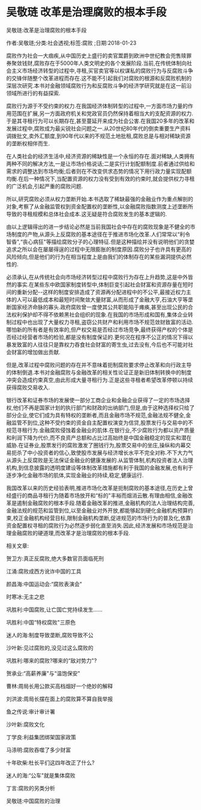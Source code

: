 # 吴敬琏  改革是治理腐败的根本手段    
    
吴敬琏:改革是治理腐败的根本手段    
作者:吴敬琏;分类:社会透视;标签:腐败 ;日期:2018-01-23    
腐败作为社会一大痼疾,从中国历史上盛行的卖官鬻爵到欧洲中世纪教会兜售赎罪券聚敛钱财,腐败存在于5000年人类文明史的各个发展阶段.当前,在传统体制向社会主义市场经济转型的过程中,寻租,买官卖官等以权谋私的腐败行为与反腐败斗争的交锋伴随整个改革进程而存在.这不能不引起我们对腐败的根源和反腐败机制的深层次研究.本书对金融领域腐败行为和反腐败斗争的经济学研究就是在这一前沿领域所进行的有益探索.    
腐败行为源于不受约束的权力.在我国经济体制转型的过程中,一方面市场力量的作用范围在扩展,另一方面政府机关和党政官员仍然保持着相当大的支配资源的权力.于是其寻租行为可以长期存在,甚至蔓延开来成为社会公害.在我国20多年的改革和发展过程中,腐败成为最尖锐社会问题之一.从20世纪80年代的倒卖重要生产资料调拨批文,卖外汇额度,到90年代以来的不规范土地批租,腐败总是与相对稀缺资源的垄断权相伴而生.    
在人类社会的经济生活中,经济资源的稀缺性是一个永恒的存在.面对稀缺,人类拥有两种不同的解决方法,一是让市场价格说话;二是实行计划配额制度.前者通过供给和需求的调整达到市场均衡;后者则在不改变供求态势的情况下用行政力量实现配额均衡.在后一种情况下,当配置资源的权力没有受到有效的约束时,就会提供权力寻租的广泛机会,引起严重的腐败问题.    
所以,研究腐败必须从权力垄断开始.本书选取了稀缺最强的金融业作为重点解剖的对象,考察了从金融监管权到资金配置权的垄断性,以金融腐败指数测度上述垄断所导致的寻租规模和总体社会成本.这无疑是符合腐败发生的基本逻辑的.    
由以上逻辑得出的进一步结论必然是当前我国社会中存在的腐败现象是不健全的市场制度的产物,从源头上反腐败的基本途径在于推进市场化改革.人们常常以“利令智昏",“丧心病狂"等描绘腐败分子的心理特征.但是这种描绘并没有说明他们的贪婪追求之所以会在屡屡得逞的过程中无限膨胀的制度原因.腐败分子也许具有更高的风险倾向,但是他们的行为在相当程度上是由我们的体制存在的某些漏洞提供必然性的.    
必须承认,在从传统社会向市场经济转型过程中腐败行为存在上升趋势,这是中外皆然的事实.在某些东中欧国家制度转型中,体制巨变引起社会财富和资源存量在短时间的重新分配--这样的制度安排造成了资源再分配进程中的不公平,最接近权力主体的人可以最低成本和最短时间聚敛大量财富,从而形成了金融大亨,石油大亨等垄断国家经济命脉的寡头.政府腐败曾一度使其公共职能陷于瘫痪,甚至出现公民的合法权利保护却不得不依赖黑社会组织的现象.在我国的市场形成和国有,集体企业转制过程中也出现了大量权力寻租,盗窃公共财产和利用市场不规范敛财致富的活动.哪怕新的所有者是有效率的,但产权交易是否经过市场竞争,最终获得产权的个体是否经过经营者市场的检验,都是没有制度保证的.更何况在程序不公正的情况下得以暴发致富的人往往只是靠权力吞食社会财富的寄生虫,过去没有,今后也不可能对社会财富的增加做出贡献.    
但是,改革过程中腐败问题的存在并不意味着扼制腐败要求停止改革和向行政主导的体制倒退.本书对金融腐败与金融改革的相关性论证正是新旧体制转换中的制度冲突会造成约束真空,由此形成大量寻租行为.正是这些寻租者希望改革停顿以持续获得腐败交易收入.    
银行改革和证券市场的发展使一部分工商企业和金融企业获得了一定的市场选择权,他们不再是国家计划的执行部门和财政的出纳部门,但是,由于这种选择权只给了部分企业,使它们成为具有特权的垄断者,而且金融市场不规范,金融法规不健全,金融监管不到位,这种不受约束的资金自主配置权演变为信贷,股票发行与交易中的不规范寻租行为.金融腐败侵蚀着金融业的肌体.在银行业,不少腐败行为都以资产质量和利润下降为代价,而不良资产总额和占比过高始终是中国金融稳定的现实和潜在威胁.在证券业,股票发行的腐败激发了圈钱行为,股票交易中的坐庄,操纵和内幕交易扼杀了中小投资者的信心,致使股市发展与经济增长水平不完全对称.不下大力气从源头上反腐败是无法保证金融业的健康发展的.从监管体制,机构投资者法人治理机构,到信息披露的透明度建设等体制改革措施都有利于我国的金融发展,也有利于逐步净化金融市场的肌体,实现金融业的持续,稳定,健康运行.    
我国改革以来的历史经验表明,推进市场化改革是扼制腐败的基本途径,在历史上曾经盛行的商品寻租行为随着市场放开和“标的"丰裕而烟消云散.有理由相信,金融改革是遏制金融腐败的根本手段.随着金融改革的推进,金融机构的法人治理结构完善,金融法规的规范和监管到位,以至金融业对外开放,都能够起到硬化金融机构预算约束,校正金融机构经营目标,限制金融机构垄断,促进规范的市场行为的普及化,依靠资金配置权寻租的腐败行为必然逐步弱化直至消失.因此,经济发展和市场规范是治理金融腐败的硬道理,而改革才是治理腐败的根本手段.    
    
相关文章:    
贺卫方:真正反腐败,绝大多数官员面临死刑    
江涌:腐败成西方讹诈中国的工具    
颜昌海:中国运动会:“腐败表演会"    
时寒冰:无主之悲    
巩胜利:中国腐败,让亡国亡党持续发生......    
巩胜利:中国“特权腐败"三原色    
迷人的海:制度导致垄断,腐败导致不公    
沙叶新:见过腐败的,没见过这么腐败的    
巩胜利:哪来的腐败?哪来的“敌对势力"?    
贺承业:“高薪养廉"与“温饱保安"    
曹林:周局长用公款买高档烟好一个绝妙的解释    
刘洪波:周局长摆在面上的腐败算不算自我举报    
鱼之传说:审计审计署    
沙叶新:腐败文化    
丁学良:利益集团绑架国家政策    
马涤明:腐败吞噬了多少财富    
十年砍柴:杜长平们这四年改正了什么?    
迷人的海:“公车"就是集体腐败    
丁言:腐败的另类分析    
吴敬琏:中国腐败的治理